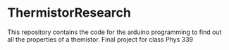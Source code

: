 # ThermistorResearch
This repository contains the code for the arduino programming to find out all the properties of a themistor. Final project for class Phys 339
